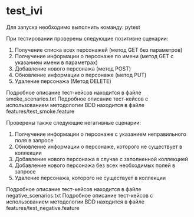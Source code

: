 # test_ivi


Для запуска необходимо выполнить команду:
pytest

При тестировании проверены следующие позитивне сценарии:

1. Получение списка всех персонажей (метод GET без параметров)
2. Полчучение информации о персонаже по имени (метод GET с указанием имени в параметрах)
3. Добавление нового персонажа (метод POST)
4. Обновление информации о персонаже (метод PUT)
5. Удаление персонажа (Метод DELETE)

Подробное описание тест-кейсов находится в файле smoke_scenarios.txt
Подробное описание тест-кейсов с использованием методологии BDD находится в файле features/test_smoke.feature


Проверены также следующие негативные сценарии:

1. Полчучение информации о персонаже с указанием неправильного поля в запросе
2. Обновление информации о персонаже, которого не существует в коллекции
3. Добавление нового персонажа в случае с заполненной коллекцией
4. Добавление нового персонажа без всех необходимых полей в запросе
5. Удаление персонажа, которого не существует в коллекции

Подробное описание тест-кейсов находится в файле negative_scenarios.txt
Подробное описание тест-кейсов с использованием методологии BDD находится в файле features/test_negative.feature
